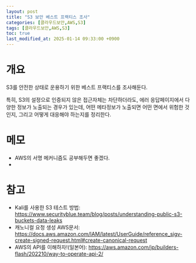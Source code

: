 ```yaml
---
layout: post
title: "S3 보안 베스트 프랙티스 조사"
categories: [클라우드보안,AWS,S3]
tags: [클라우드보안,AWS,S3]
toc: true
last_modified_at: 2025-01-14 09:33:00 +0900
---
```


# 개요
S3를 안전한 상태로 운용하기 위한 베스트 프랙티스를 조사해둔다. 

특히, S3의 설정으로 인증되지 않은 접근자체는 차단하더라도, 에러 응답페이지에서 다양한 정보가 노출되는 경우가 있는데, 어떤 메타정보가 노출되면 어떤 면에서 위험한 것인지, 그리고 어떻게 대응해야 하는지를 정리한다. 

# 메모
- AWS의 서명 메커니즘도 공부해두면 좋겠다. 
- 

# 참고
- Kali를 사용한 S3 테스트 방법: https://www.securityblue.team/blog/posts/understanding-public-s3-buckets-data-leaks
- 캐노니컬 요청 생성 AWS문서: https://docs.aws.amazon.com/IAM/latest/UserGuide/reference_sigv-create-signed-request.html#create-canonical-request
- AWS의 API를 이해하자!(일본어): https://aws.amazon.com/jp/builders-flash/202210/way-to-operate-api-2/